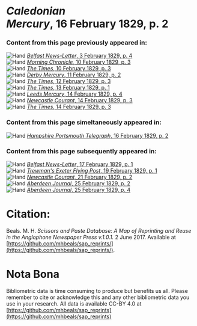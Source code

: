 # *Caledonian Mercury*, 16 February 1829, p. 2  
  
### Content from this page previously appeared in:  
![Hand](http://scissorsandpaste.net/wp-content/uploads/2017/06/smallhandpointer.png) [*Belfast News-Letter*, 3 February 1829, p. 4](https://mhbeals.github.io/sap_html/Belfast-News-Letter/Belfast-News-Letter-3-February-1829-p-4)  
![Hand](http://scissorsandpaste.net/wp-content/uploads/2017/06/smallhandpointer.png) [*Morning Chronicle*, 10 February 1829, p. 3](https://mhbeals.github.io/sap_html/Morning-Chronicle/Morning-Chronicle-10-February-1829-p-3)  
![Hand](http://scissorsandpaste.net/wp-content/uploads/2017/06/smallhandpointer.png) [*The Times*, 10 February 1829, p. 3](https://mhbeals.github.io/sap_html/The-Times/The-Times-10-February-1829-p-3)  
![Hand](http://scissorsandpaste.net/wp-content/uploads/2017/06/smallhandpointer.png) [*Derby Mercury*, 11 February 1829, p. 2](https://mhbeals.github.io/sap_html/Derby-Mercury/Derby-Mercury-11-February-1829-p-2)  
![Hand](http://scissorsandpaste.net/wp-content/uploads/2017/06/smallhandpointer.png) [*The Times*, 12 February 1829, p. 3](https://mhbeals.github.io/sap_html/The-Times/The-Times-12-February-1829-p-3)  
![Hand](http://scissorsandpaste.net/wp-content/uploads/2017/06/smallhandpointer.png) [*The Times*, 13 February 1829, p. 1](https://mhbeals.github.io/sap_html/The-Times/The-Times-13-February-1829-p-1)  
![Hand](http://scissorsandpaste.net/wp-content/uploads/2017/06/smallhandpointer.png) [*Leeds Mercury*, 14 February 1829, p. 4](https://mhbeals.github.io/sap_html/Leeds-Mercury/Leeds-Mercury-14-February-1829-p-4)  
![Hand](http://scissorsandpaste.net/wp-content/uploads/2017/06/smallhandpointer.png) [*Newcastle Courant*, 14 February 1829, p. 3](https://mhbeals.github.io/sap_html/Newcastle-Courant/Newcastle-Courant-14-February-1829-p-3)  
![Hand](http://scissorsandpaste.net/wp-content/uploads/2017/06/smallhandpointer.png) [*The Times*, 14 February 1829, p. 3](https://mhbeals.github.io/sap_html/The-Times/The-Times-14-February-1829-p-3)  
  
### Content from this page simeltaneously appeared in:  
![Hand](http://scissorsandpaste.net/wp-content/uploads/2017/06/smallhandpointer.png) [*Hampshire Portsmouth Telegraph*, 16 February 1829, p. 2](https://mhbeals.github.io/sap_html/Hampshire-Portsmouth-Telegraph/Hampshire-Portsmouth-Telegraph-16-February-1829-p-2)  
  
### Content from this page subsequently appeared in:  
![Hand](http://scissorsandpaste.net/wp-content/uploads/2017/06/smallhandpointer.png) [*Belfast News-Letter*, 17 February 1829, p. 1](https://mhbeals.github.io/sap_html/Belfast-News-Letter/Belfast-News-Letter-17-February-1829-p-1)  
![Hand](http://scissorsandpaste.net/wp-content/uploads/2017/06/smallhandpointer.png) [*Trewman's Exeter Flying Post*, 19 February 1829, p. 1](https://mhbeals.github.io/sap_html/Trewman's-Exeter-Flying-Post/Trewman's-Exeter-Flying-Post-19-February-1829-p-1)  
![Hand](http://scissorsandpaste.net/wp-content/uploads/2017/06/smallhandpointer.png) [*Newcastle Courant*, 21 February 1829, p. 2](https://mhbeals.github.io/sap_html/Newcastle-Courant/Newcastle-Courant-21-February-1829-p-2)  
![Hand](http://scissorsandpaste.net/wp-content/uploads/2017/06/smallhandpointer.png) [*Aberdeen Journal*, 25 February 1829, p. 2](https://mhbeals.github.io/sap_html/Aberdeen-Journal/Aberdeen-Journal-25-February-1829-p-2)  
![Hand](http://scissorsandpaste.net/wp-content/uploads/2017/06/smallhandpointer.png) [*Aberdeen Journal*, 25 February 1829, p. 4](https://mhbeals.github.io/sap_html/Aberdeen-Journal/Aberdeen-Journal-25-February-1829-p-4)  


# Citation: 

Beals. M. H. *Scissors and Paste Database: A Map of Reprinting and Reuse in the Anglophone Newspaper Press v.1.0.1.* 2 June 2017. Available at [https://github.com/mhbeals/sap_reprints/](https://github.com/mhbeals/sap_reprints/). 

# Nota Bona

Bibliometric data is time consuming to produce but benefits us all. Please remember to cite or acknowledge this and any other bibliometric data you use in your research. All data is available CC-BY 4.0 at [https://github.com/mhbeals/sap_reprints](https://github.com/mhbeals/sap_reprints)